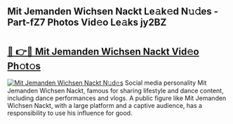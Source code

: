 ## Mit Jemanden Wichsen Nackt Le𝚊k𝚎d N𝚞𝚍es - Part-fZ7 Photos Vid𝚎o Le𝚊ks jy2BZ

# <h2><a href="http://fb2mait.evod.top/?m=Mit+Jemanden+Wichsen+Nackt">🔗 👉🔴 Mit Jemanden Wichsen Nackt Vid𝚎o Ph𝚘t𝚘s</a></h2>

[![Mit Jemanden Wichsen Nackt N𝚞d𝚎s](https://i.imgur.com/8V9OHl7.gif)](http://fb2mait.evod.top/?m=Mit+Jemanden+Wichsen+Nackt)
Social media personality Mit Jemanden Wichsen Nackt, famous for sharing lifestyle and dance content, including dance performances and vlogs. A public figure like Mit Jemanden Wichsen Nackt, with a large platform and a captive audience, has a responsibility to use his influence for good. 
